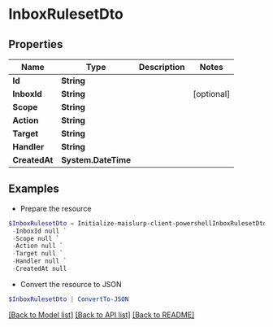 # InboxRulesetDto
## Properties

Name | Type | Description | Notes
------------ | ------------- | ------------- | -------------
**Id** | **String** |  | 
**InboxId** | **String** |  | [optional] 
**Scope** | **String** |  | 
**Action** | **String** |  | 
**Target** | **String** |  | 
**Handler** | **String** |  | 
**CreatedAt** | **System.DateTime** |  | 

## Examples

- Prepare the resource
```powershell
$InboxRulesetDto = Initialize-maislurp-client-powershellInboxRulesetDto  -Id null `
 -InboxId null `
 -Scope null `
 -Action null `
 -Target null `
 -Handler null `
 -CreatedAt null
```

- Convert the resource to JSON
```powershell
$InboxRulesetDto | ConvertTo-JSON
```

[[Back to Model list]](../README#documentation-for-models) [[Back to API list]](../README#documentation-for-api-endpoints) [[Back to README]](../README)

